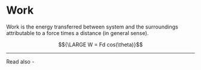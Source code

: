 # Work
Work is the energy transferred between system and the surroundings attributable to a force times a distance (in general sense). 

$${\LARGE W = Fd cos(\theta)}$$



---
Read also - 